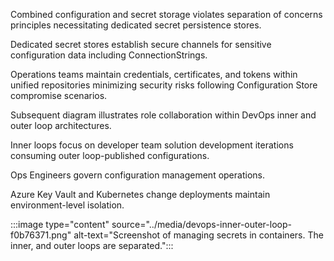 Combined configuration and secret storage violates separation of concerns principles necessitating dedicated secret persistence stores.

Dedicated secret stores establish secure channels for sensitive configuration data including ConnectionStrings.

Operations teams maintain credentials, certificates, and tokens within unified repositories minimizing security risks following Configuration Store compromise scenarios.

Subsequent diagram illustrates role collaboration within DevOps inner and outer loop architectures.

Inner loops focus on developer team solution development iterations consuming outer loop-published configurations.

Ops Engineers govern configuration management operations.

Azure Key Vault and Kubernetes change deployments maintain environment-level isolation.

:::image type="content" source="../media/devops-inner-outer-loop-f0b76371.png" alt-text="Screenshot of managing secrets in containers. The inner, and outer loops are separated.":::
